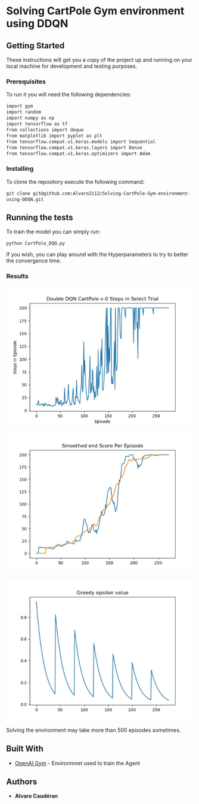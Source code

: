 # Solving CartPole Gym environment using DDQN

## Getting Started

These instructions will get you a copy of the project up and running on your local machine for development and testing purposes.

### Prerequisites

To run it you will need the following dependencies:

```
import gym
import random
import numpy as np
import tensorflow as tf
from collections import deque
from matplotlib import pyplot as plt
from tensorflow.compat.v1.keras.models import Sequential
from tensorflow.compat.v1.keras.layers import Dense
from tensorflow.compat.v1.keras.optimizers import Adam
```

### Installing

To clone the repository execute the following command:

```
git clone git@github.com:Alvaro2112/Solving-CartPole-Gym-environment-using-DDQN.git
```

## Running the tests

To train the model you can simply run:

```
python CartPole_DQQ.py 
```

If you wish, you can play around with the Hyperparameters to try to better the convergence time.

### Results


![Rewards vs Episodes](/Reward_per_episode.jpg)

![Smoothed Rewards vs Episodes](/Smoothed_reward_per_episode.jpg)

![Epsilon decay](/Epsilon_value_decay.jpg)

Solving the environment may take more than 500 episodes sometimes.

## Built With

* [OpenAI Gym](https://gym.openai.com/) - Environmnet used to train the Agent

## Authors

* **Alvaro Caudéran**
